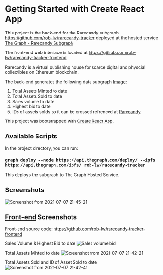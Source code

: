 # Getting Started with Create React App
This project is the back-end for the Rarecandy subgraph https://github.com/rob-lw/rarecandy-tracker deployed at the hosted service [The Graph - Rarecandy Subgraph](https://thegraph.com/explorer/subgraph/rob-lw/racecandy-tracker)

The front-end web interface is located at https://github.com/rob-lw/rarecandy-tracker-frontend

[Rarecandy](https://rarecandy.xyz/) is a virtual publishing house for scarce digital and physcial collectibles on Ethereum blockchain.

The back-end generates the following data subgraph [Image](https://github.com/rob-lw/rarecandy-tracker/blob/master/Rarecandy%20deployed%20subgraph.png):
1. Total Assets Minted to date
2. Total Assets Sold to date
3. Sales volume to date 
4. Highest bid to date 
5. IDs of assets solds so it can be crossed refrenced at [Rarecandy](https://rarecandy.xyz/) 

This project was bootstrapped with [Create React App](https://github.com/facebook/create-react-app).

## Available Scripts

In the project directory, you can run:

### `graph deploy --node https://api.thegraph.com/deploy/ --ipfs https://api.thegraph.com/ipfs/ rob-lw/racecandy-tracker`

This deploys the subgraph to The Graph Hosted Service.

## Screenshots
![Screenshot from 2021-07-07 21-45-21](https://user-images.githubusercontent.com/80292168/124826383-b0c38e00-df6c-11eb-9119-b35184f43017.png) 

## [Front-end](https://github.com/rob-lw/rarecandy-tracker-frontend) Screenshots 
Front-end source code: https://github.com/rob-lw/rarecandy-tracker-frontend

Sales Volume & Highest Bid to date
![Sales volume   bid](https://user-images.githubusercontent.com/80292168/124825521-ab197880-df6b-11eb-8c2d-5f9f996b931a.png)

Total Assets Minted to date
![Screenshot from 2021-07-07 21-42-21](https://user-images.githubusercontent.com/80292168/124826067-5296ab00-df6c-11eb-993a-816256e16652.png)

Total Assets Sold and ID of Asset Sold to date
![Screenshot from 2021-07-07 21-42-41](https://user-images.githubusercontent.com/80292168/124826079-56c2c880-df6c-11eb-97c7-2900568903b4.png)

